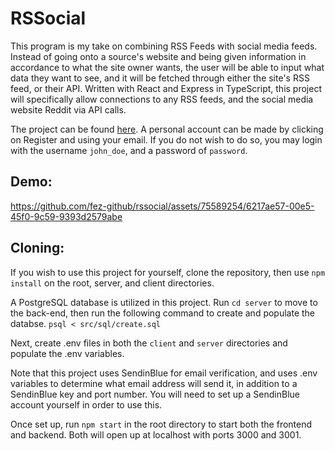 # RSSocial

This program is my take on combining RSS Feeds with social media feeds.  Instead of going onto a source's website and being given information in accordance to what the site owner wants, the user will be able to input what data they want to see, and it will be fetched through either the site's RSS feed, or their API.  Written with React and Express in TypeScript, this project will specifically allow connections to any RSS feeds, and the social media website Reddit via API calls.

The project can be found [here](https://abandoned-whip.surge.sh/).  A personal account can be made by clicking on Register and using your email.  If you do not wish to do so, you may login with the username `john_doe`, and a password of `password`.

## Demo:

 https://github.com/fez-github/rssocial/assets/75589254/6217ae57-00e5-45f0-9c59-9393d2579abe

## Cloning:

If you wish to use this project for yourself, clone the repository, then use `npm install` on the root, server, and client directories.  

A PostgreSQL database is utilized in this project. Run `cd server` to move to the back-end, then run the following command to create and populate the databse.
 ```psql < src/sql/create.sql```
 
Next, create .env files in both the `client` and `server` directories and populate the .env variables.

Note that this project uses SendinBlue for email verification, and uses .env variables to determine what email address will send it, in addition to a SendinBlue key and port number.  You will need to set up a SendinBlue account yourself in order to use this.

Once set up, run `npm start` in the root directory to start both the frontend and backend.  Both will open up at localhost with ports 3000 and 3001.